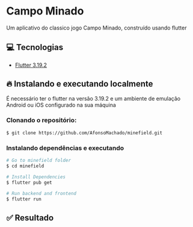 # Campo Minado

Um aplicativo do classico jogo Campo Minado, construído usando flutter

## :computer: Tecnologias

<ul>
 <li><a href="https://flutter.dev/">Flutter 3.19.2</a></li>
</ul>

## :fire: Instalando e executando localmente

É necessário ter o flutter na versão 3.19.2 e um ambiente de emulação Android ou iOS configurado na sua máquina

### Clonando o repositório:

```
$ git clone https://github.com/AfonsoMachado/minefield.git
```

### Instalando dependências e executando

```bash
# Go to minefield folder
$ cd minefield

# Install Dependencies
$ flutter pub get

# Run backend and frontend
$ flutter run
```

## :white_check_mark: Resultado

